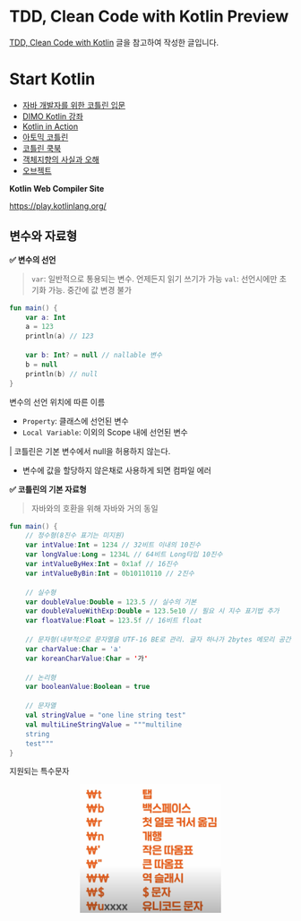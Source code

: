 # TDD, Clean Code with Kotlin Preview

[TDD, Clean Code with Kotlin](https://catsbi.oopy.io/5fcea983-4c9c-4580-9876-ac5349e0e3a0) 글을 참고하여 작성한 글입니다.

# Start Kotlin
- [자바 개발자를 위한 코틀린 입문](https://www.inflearn.com/course/java-to-kotlin)
- [DIMO Kotlin 강좌](https://www.youtube.com/watch?v=8RIsukgeUVw&list=PLQdnHjXZyYadiw5aV3p6DwUdXV2bZuhlN)
- [Kotlin in Action](https://www.yes24.com/Product/Goods/55148593)
- [아토믹 코틀린](https://www.yes24.com/Product/Goods/117817486)
- [코틀린 쿡북](https://www.yes24.com/Product/Goods/90452827)
- [객체지향의 사실과 오해](https://www.yes24.com/Product/Goods/18249021)
- [오브젝트](https://www.yes24.com/Product/Goods/74219491)

**Kotlin Web Compiler Site**

<https://play.kotlinlang.org/>

## 변수와 자료형

**✅ 변수의 선언**

> `var`: 일반적으로 통용되는 변수. 언제든지 읽기 쓰기가 가능
`val`: 선언시에만 초기화 가능. 중간에 값 변경 불가
> 

```kotlin
fun main() {
    var a: Int
    a = 123
    println(a) // 123
    
    var b: Int? = null // nallable 변수
    b = null
    println(b) // null
}
```

변수의 선언 위치에 따른 이름

- `Property`: 클래스에 선언된 변수
- `Local Variable`: 이외의 Scope 내에 선언된 변수

| 코틀린은 기본 변수에서 null을 허용하지 않는다.

- 변수에 값을 할당하지 않은채로 사용하게 되면 컴파일 에러

**✅ 코틀린의 기본 자료형**

> 자바와의 호환을 위해 자바와 거의 동일
> 

```kotlin
fun main() {
    // 정수형(8진수 표기는 미지원)
    var intValue:Int = 1234 // 32비트 이내의 10진수
    var longValue:Long = 1234L // 64비트 Long타입 10진수
    var intValueByHex:Int = 0x1af // 16진수
    var intValueByBin:Int = 0b10110110 // 2진수
    
    // 실수형
    var doubleValue:Double = 123.5 // 실수의 기본
    var doubleValueWithExp:Double = 123.5e10 // 필요 시 지수 표기법 추가
    var floatValue:Float = 123.5f // 16비트 float

    // 문자형(내부적으로 문자열을 UTF-16 BE로 관리. 글자 하나가 2bytes 메모리 공간 사용)
    var charValue:Char = 'a'
    var koreanCharValue:Char = '가'
    
    // 논리형
    var booleanValue:Boolean = true
    
    // 문자열
    val stringValue = "one line string test"
    val multiLineStringValue = """multiline
    string
    test"""
}
```

지원되는 특수문자

<center><img src="../../.gitbook/assets/kotlin/datatype.png" width="50%"></center>
